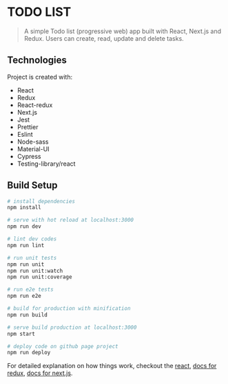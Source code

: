# TODO LIST

> A simple Todo list (progressive web) app built with React, Next.js and Redux. Users can create, read, update and delete tasks.

## Technologies

Project is created with:

- React
- Redux
- React-redux
- Next.js
- Jest
- Prettier
- Eslint
- Node-sass
- Material-UI
- Cypress
- Testing-library/react

## Build Setup

```bash
# install dependencies
npm install

# serve with hot reload at localhost:3000
npm run dev

# lint dev codes
npm run lint

# run unit tests
npm run unit
npm run unit:watch
npm run unit:coverage

# run e2e tests
npm run e2e

# build for production with minification
npm run build

# serve build production at localhost:3000
npm start

# deploy code on github page project
npm run deploy
```

For detailed explanation on how things work, checkout the [react](https://reactjs.org), [docs for redux](https://redux.js.org/), [docs for next.js](https://nextjs.org/).
